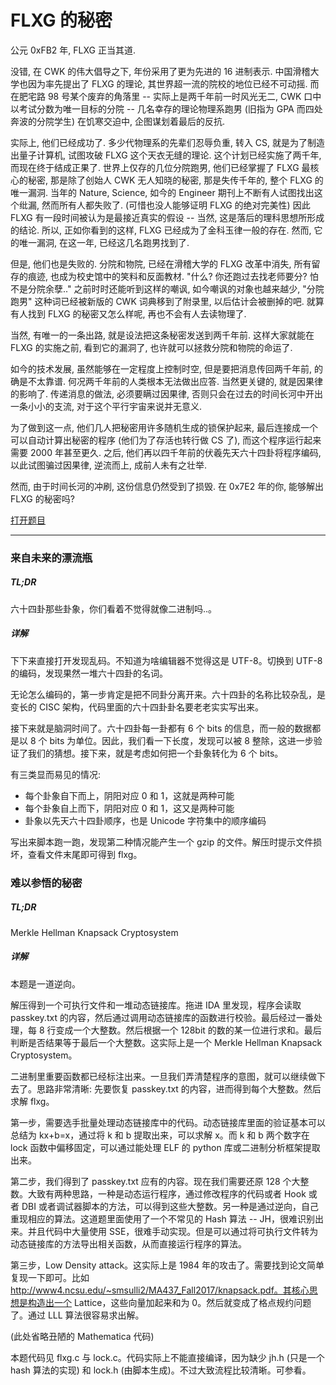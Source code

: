 # FLXG 的秘密

公元 0xFB2 年, FLXG 正当其道.

没错, 在 CWK 的伟大倡导之下, 年份采用了更为先进的 16 进制表示. 中国滑稽大学也因为率先提出了 FLXG 的理论, 其世界超一流的院校的地位已经不可动摇. 而在肥宅路 98 号某个废弃的角落里 -- 实际上是两千年前一时风光无二, CWK 口中以考试分数为唯一目标的分院 -- 几名幸存的理论物理系跑男 (旧指为 GPA 而四处奔波的分院学生) 在饥寒交迫中, 企图谋划着最后的反抗.

实际上, 他们已经成功了. 多少代物理系的先辈们忍辱负重, 转入 CS, 就是为了制造出量子计算机, 试图攻破 FLXG 这个天衣无缝的理论. 这个计划已经实施了两千年, 而现在终于结成正果了. 世界上仅存的几位分院跑男, 他们已经掌握了 FLXG 最核心的秘密, 那是除了创始人 CWK 无人知晓的秘密, 那是失传千年的, 整个 FLXG 的唯一漏洞. 当年的 Nature, Science, 如今的 Engineer 期刊上不断有人试图找出这个纰漏, 然而所有人都失败了. (可惜也没人能够证明 FLXG 的绝对完美性) 因此 FLXG 有一段时间被认为是最接近真实的假设 -- 当然, 这是落后的理科思想所形成的结论. 所以, 正如你看到的这样, FLXG 已经成为了金科玉律一般的存在. 然而, 它的唯一漏洞, 在这一年, 已经这几名跑男找到了.

但是, 他们也是失败的. 分院和物院, 已经在滑稽大学的 FLXG 改革中消失, 所有留存的痕迹, 也成为校史馆中的笑料和反面教材. "什么? 你还跑过去找老师要分? 怕不是分院余孽.." 之前时时还能听到这样的嘲讽, 如今嘲讽的对象也越来越少, "分院跑男" 这种词已经被新版的 CWK 词典移到了附录里, 以后估计会被删掉的吧. 就算有人找到 FLXG 的秘密又怎么样呢, 再也不会有人去读物理了.

当然, 有唯一的一条出路, 就是设法把这条秘密发送到两千年前. 这样大家就能在 FLXG 的实施之前, 看到它的漏洞了, 也许就可以拯救分院和物院的命运了.

如今的技术发展, 虽然能够在一定程度上控制时空, 但是要把消息传回两千年前, 的确是不太靠谱. 何况两千年前的人类根本无法做出应答. 当然更关键的, 就是因果律的影响了. 传递消息的做法, 必须要瞒过因果律, 否则只会在过去的时间长河中开出一条小小的支流, 对于这个平行宇宙来说并无意义.

为了做到这一点, 他们几人把秘密用许多随机生成的锁保护起来, 最后连接成一个可以自动计算出秘密的程序 (他们为了存活也转行做 CS 了), 而这个程序运行起来需要 2000 年甚至更久. 之后, 他们再以四千年前的伏羲先天六十四卦将程序编码, 以此试图骗过因果律, 逆流而上, 成前人未有之壮举.

然而, 由于时间长河的冲刷, 这份信息仍然受到了损毁. 在 0x7E2 年的你, 能够解出 FLXG 的秘密吗?

[打开题目](src/flxg.txt)

---
### 来自未来的漂流瓶
##### TL;DR
六十四卦那些卦象，你们看着不觉得就像二进制吗..。
##### 详解
下下来直接打开发现乱码。不知道为啥编辑器不觉得这是 UTF-8。切换到 UTF-8 的编码，发现果然一堆六十四卦的名词。

无论怎么编码的，第一步肯定是把不同卦分离开来。六十四卦的名称比较杂乱，是变长的 CISC 架构，代码里面的六十四卦卦名要老老实实写出来。

接下来就是脑洞时间了。六十四卦每一卦都有 6 个 bits 的信息，而一般的数据都是以 8 个 bits 为单位。因此，我们看一下长度，发现可以被 8 整除，这进一步验证了我们的猜想。接下来，就是考虑如何把一个卦象转化为 6 个 bits。

有三类显而易见的情况:
* 每个卦象自下而上，阴阳对应 0 和 1，这就是两种可能
* 每个卦象自上而下，阴阳对应 0 和 1，这又是两种可能
* 卦象以先天六十四卦顺序，也是 Unicode 字符集中的顺序编码

写出来脚本跑一跑，发现第二种情况能产生一个 gzip 的文件。解压时提示文件损坏，查看文件末尾即可得到 flxg。
### 难以参悟的秘密
##### TL;DR
Merkle Hellman Knapsack Cryptosystem
##### 详解
本题是一道逆向。

解压得到一个可执行文件和一堆动态链接库。拖进 IDA 里发现，程序会读取 passkey.txt 的内容，然后通过调用动态链接库的函数进行校验。最后经过一番处理，每 8 行变成一个大整数。然后根据一个 128bit 的数的某一位进行求和。最后判断是否结果等于最后一个大整数。这实际上是一个 Merkle Hellman Knapsack Cryptosystem。

二进制里重要函数都已经标注出来。一旦我们弄清楚程序的意图，就可以继续做下去了。思路非常清晰: 先要恢复 passkey.txt 的内容，进而得到每个大整数。然后求解 flxg。

第一步，需要选手批量处理动态链接库中的代码。动态链接库里面的验证基本可以总结为 kx+b=x，通过将 k 和 b 提取出来，可以求解 x。而 k 和 b 两个数字在 lock 函数中偏移固定，可以通过能处理 ELF 的 python 库或二进制分析框架提取出来。

第二步，我们得到了 passkey.txt 应有的内容。现在我们需要还原 128 个大整数。大致有两种思路，一种是动态运行程序，通过修改程序的代码或者 Hook 或者 DBI 或者调试器脚本的方法，可以得到这些大整数。另一种是通过逆向，自己重现相应的算法。这道题里面使用了一个不常见的 Hash 算法 -- JH，很难识别出来。并且代码中大量使用 SSE，很难手动实现。但是可以通过将可执行文件转为动态链接库的方法导出相关函数，从而直接运行程序的算法。

第三步，Low Density attack。这实际上是 1984 年的攻击了。需要找到论文简单复现一下即可。比如 http://www4.ncsu.edu/~smsulli2/MA437_Fall2017/knapsack.pdf。其核心思想是构造出一个 Lattice，这些向量加起来和为 0。然后就变成了格点规约问题了。通过 LLL 算法很容易求出解。

(此处省略丑陋的 Mathematica 代码)

本题代码见 flxg.c 与 lock.c。代码实际上不能直接编译，因为缺少 jh.h (只是一个 hash 算法的实现) 和 lock.h (由脚本生成)。不过大致流程比较清晰。可参看。